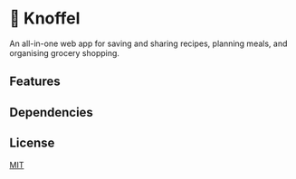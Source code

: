 # 🧄 Knoffel

An all-in-one web app for saving and sharing recipes, planning meals, and organising grocery shopping.

## Features

## Dependencies

## License

[MIT](LICENSE)
